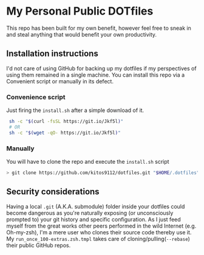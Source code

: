 # My Personal Public DOTfiles

This repo has been built for my own benefit, however feel free to sneak in and steal anything that would benefit your own productivity.

## Installation instructions

I'd not care of using GitHub for backing up my dotfiles if my perspectives of using them remained in a single machine.
You can install this repo via a Convenient script or manually in its defect.

### Convenience script

Just firing the `install.sh` after a simple download of it.

```bash
 sh -c "$(curl -fsSL https://git.io/Jkf5l)"
 # OR
 sh -c "$(wget -qO- https://git.io/Jkf5l)"
```

### Manually

You will have to clone the repo and execute the `install.sh` script

```bash
> git clone https://github.com/kitos9112/dotfiles.git "$HOME/.dotfiles" && "$HOME/.dotfiles/install.sh"
```

## Security considerations

Having a local `.git` (A.K.A. submodule) folder inside your dotfiles could become dangerous as you're naturally exposing (or unconsciously prompted to) your git history and specific configuration.
As I just feed myself from the great works other peers performed in the wild Internet (e.g. Oh-my-zsh), I'm a mere user who clones their source code thereby use it. My `run_once_100-extras.zsh.tmpl` takes care of cloning/pulling(`--rebase`) their public GitHub repos. 
